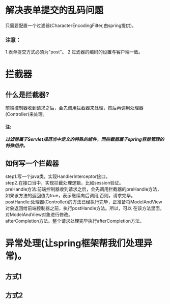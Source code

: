 # 解决表单提交的乱码问题
只需要配置一个过滤器(CharacterEncodingFilter,由spring提供)。<br/>
### 注意：
1.表单提交方式必须为"post"。
2.过滤器的编码的设置与客户端一致。
# 拦截器
## 什么是拦截器?
 前端控制器收到请求之后，会先调用拦截器来处理，然后再调用处理器(Controller)来处理。<br/>
 #### 注:
 ##### 过滤器属于Servlet规范当中定义的特殊的组件，而拦截器属于spring容器管理的特殊组件。
## 如何写一个拦截器
step1.写一个java类，实现HandlerInterceptor接口。<br/>
step2.在接口当中，实现拦截处理逻辑，比如session验证。<br/>
preHandle方法:前端控制器收到请求之后，会先调用拦截器的preHandle方法，如果该方法的返回值为true，表示继续向后调用;否则，请求完毕。<br/>
postHandle:处理器(Controller)的方法已经执行完毕，正准备将ModelAndView对象返回给前端控制器之前，执行postHandle方法。所以，可以
在该方法里面，对ModelAndView对象进行修改。<br/>
afterCompletion方法。整个请求处理完毕执行afterCompletion方法。<br/>
# 异常处理(让spring框架帮我们处理异常)。
## 方式1

## 方式2
